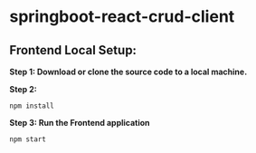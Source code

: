 # springboot-react-crud-client

## Frontend Local Setup:
**Step 1: Download or clone the source code to a local machine.**

**Step 2:**
```
npm install
```
**Step 3: Run the Frontend application**
```
npm start
```
